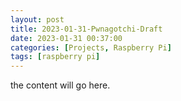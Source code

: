 ```yaml
---
layout: post
title: 2023-01-31-Pwnagotchi-Draft
date: 2023-01-31 00:37:00
categories: [Projects, Raspberry Pi]
tags: [raspberry pi]
---
```


the content will go here.